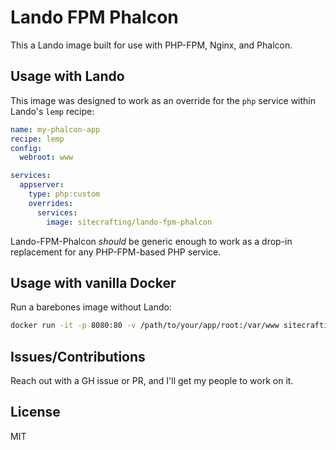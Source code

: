 # Lando FPM Phalcon

This a Lando image built for use with PHP-FPM, Nginx, and Phalcon.

## Usage with Lando

This image was designed to work as an override for the `php` service within Lando's `lemp` recipe:

```yaml
name: my-phalcon-app
recipe: lemp
config:
  webroot: www

services:
  appserver:
    type: php:custom
    overrides:
      services:
        image: sitecrafting/lando-fpm-phalcon
```

Lando-FPM-Phalcon _should_ be generic enough to work as a drop-in replacement for any PHP-FPM-based PHP service. 

## Usage with vanilla Docker

Run a barebones image without Lando:

```bash
docker run -it -p 8080:80 -v /path/to/your/app/root:/var/www sitecrafting/lando-fpm-phalcon
```

## Issues/Contributions

Reach out with a GH issue or PR, and I'll get my people to work on it.

## License

MIT
